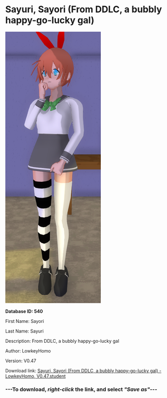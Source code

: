 # Sayuri, Sayori (From DDLC, a bubbly happy-go-lucky gal)

<img src="https://raw.githubusercontent.com/Arbiter1223/Daigaku-Gurashi-Custom-Students/master/Students/Files/Sayuri%2C%20Sayori%20(From%20DDLC%2C%20a%20bubbly%20happy-go-lucky%20gal).png" title="Sayuri, Sayori (From DDLC, a bubbly happy-go-lucky gal) - LowkeyHomo, V0.47">

**Database ID: 540**

First Name: Sayori

Last Name: Sayuri

Description: From DDLC, a bubbly happy-go-lucky gal

Author: LowkeyHomo

Version: V0.47

Download link: <a href="https://raw.githubusercontent.com/Arbiter1223/Daigaku-Gurashi-Custom-Students/master/Students/Files/Sayuri%2C%20Sayori%20(From%20DDLC%2C%20a%20bubbly%20happy-go-lucky%20gal)%20-%20LowkeyHomo%2C%20V0.47.student">Sayuri, Sayori (From DDLC, a bubbly happy-go-lucky gal) - LowkeyHomo, V0.47.student</a>

### ---**To download, _right-click_ the link, and select _"Save as"_**---
